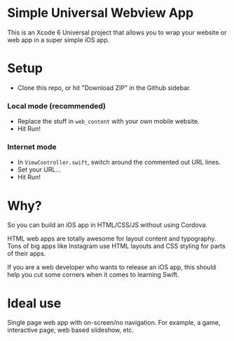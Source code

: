 # Simple Universal Webview App

This is an Xcode 6 Universal project that allows you to wrap your website or web app in a super simple iOS app.

# Setup
- Clone this repo, or hit "Download ZIP" in the Github sidebar.

### Local mode (recommended)
- Replace the stuff in `web_content` with your own mobile website.
- Hit Run!

### Internet mode
- In `ViewController.swift`, switch around the commented out URL lines.
- Set your URL...
- Hit Run!

# Why?

So you can build an iOS app in HTML/CSS/JS without using Cordova. 

HTML web apps are totally awesome for layout content and typography. Tons of big apps like Instagram use HTML layouts and CSS styling for parts of their apps.

If you are a web developer who wants to release an iOS app, this should help you cut some corners when it comes to learning Swift.

# Ideal use

Single page web app with on-screen/no navigation. For example, a game, interactive page, web based slideshow, etc.
